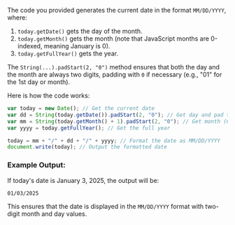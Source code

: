 The code you provided generates the current date in the format `MM/DD/YYYY`, where:

1. `today.getDate()` gets the day of the month.
2. `today.getMonth()` gets the month (note that JavaScript months are 0-indexed, meaning January is 0).
3. `today.getFullYear()` gets the year.

The `String(...).padStart(2, "0")` method ensures that both the day and the month are always two digits, padding with `0` if necessary (e.g., "01" for the 1st day or month).

Here is how the code works:

```javascript
var today = new Date(); // Get the current date
var dd = String(today.getDate()).padStart(2, "0"); // Get day and pad to 2 digits
var mm = String(today.getMonth() + 1).padStart(2, "0"); // Get month (0-based index) and pad
var yyyy = today.getFullYear(); // Get the full year

today = mm + "/" + dd + "/" + yyyy; // Format the date as MM/DD/YYYY
document.write(today); // Output the formatted date
```

### Example Output:
If today's date is January 3, 2025, the output will be:

```
01/03/2025
```

This ensures that the date is displayed in the `MM/DD/YYYY` format with two-digit month and day values.

